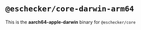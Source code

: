 # `@eschecker/core-darwin-arm64`

This is the **aarch64-apple-darwin** binary for `@eschecker/core`
